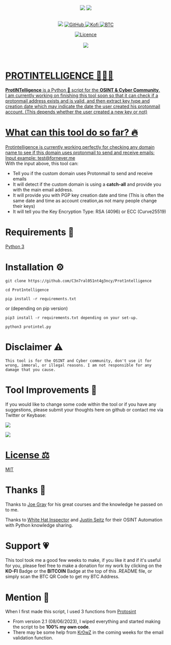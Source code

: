 
<p align="center"> <img src="http://ForTheBadge.com/images/badges/made-with-python.svg"/>
<img src="http://ForTheBadge.com/images/badges/built-with-swag.svg">
  
<br>
<br>
  
<p align="center">
<img src="https://img.shields.io/badge/Python-14354C?style=for-the-badge&logo=python&logoColor=white"/> 
<a href="https://github.com/C3n7ral051nt4g3ncy"> <img alt="GitHub" src="https://img.shields.io/badge/GitHub-100000?style=for-the-badge&logo=github&logoColor=white"/>
<a href="https://ko-fi.com/tacticalintelanalyst"> <img alt="Kofi" src="https://img.shields.io/badge/Ko--fi-F16061?style=for-the-badge&logo=ko-fi&logoColor=white">
<a href="https://user-images.githubusercontent.com/104733166/171052611-1f76b07c-832f-4a4a-9a0a-2f94595c28c9.png"/><img alt="BTC" src="https://img.shields.io/badge/Bitcoin-000000?style=for-the-badge&logo=bitcoin&logoColor=white">

<p align="center">
<a href="https://github.com/C3n7ral051nt4g3ncy/Prot1ntelligence/blob/master/LICENSE"/> <img alt="Licence" src="https://img.shields.io/badge/LICENCE-MIT-brightgreen"> <br>
<br>  
<img src="https://img.shields.io/github/v/release/C3n7ral051nt4g3ncy/Prot1ntelligence?style=for-the-badge">

  
</p>
<br>
    
# PROTINTELLIGENCE 🕵🏻‍♂️
**ProtINTelligence** is a Python 🐍 script for the **OSINT &amp; Cyber Community**.<br>
I am currently working on finishing this tool soon so that it can check if a protonmail address exists and is valid, and then extract key type and creation date which may indicate the date the user created his protonmail account. (This depends whether the user created a new key or not)

# What can this tool do so far? 🔥
Protintelligence is currently working perfectly for checking any domain name to see if this domain uses protonmail to send and receive emails:
Input example: test@fornever.me
<br>
With the input above, this tool can:
   - Tell you if the custom domain uses Protonmail to send and receive emails
   - It will detect if the custom domain is using a **catch-all** and provide you with the main email address.
   - It will provide you with PGP key creation date and time (This is often the same date and time as account creation,as not many people change their keys)
   - It will tell you the Key Encryption Type: RSA (4096)	or ECC (Curve25519)

  
# Requirements 🐍
[Python 3](https://www.python.org/downloads/)<br>


# Installation ⚙️

```
git clone https://github.com/C3n7ral051nt4g3ncy/Prot1ntelligence
```

```
cd Prot1ntelligence
```

```
pip install -r requirements.txt
```

or (depending on pip version) 

```
pip3 install -r requirements.txt depending on your set-up.
```

```
python3 protintel.py
```

# Disclaimer ⚠️

`This tool is for the OSINT and Cyber community, don't use it for wrong, immoral, or illegal reasons. I am not responsible for any damage that you cause.`

# Tool Improvements 🔧
If you would like to change some code within the tool or if you have any suggestions, please submit your thoughts here on github or contact me via Twitter or Keybase:<br>
  
<a href="https://twitter.com/OSINT_Tactical"><img src="https://img.shields.io/badge/Twitter-1DA1F2?style=for-the-badge&logo=twitter&logoColor=white"/> <br>
  
<a href="https://keybase.io/osint_intel"><img src="https://img.shields.io/keybase/pgp/osint_intel?label=Keybase&logo=Keybase&logoColor=orange&style=for-the-badge"/>


# License ⚖️
[MIT](https://choosealicense.com/licenses/mit/)

  
# Thanks 🙏

Thanks to [Joe Gray](https://twitter.com/C_3PJoe) for his great courses and the knowledge he passed on to me.
  
Thanks to [White Hat Inspector](https://twitter.com/WHInspector) and [Justin Seitz](https://twitter.com/jms_dot_py) for their OSINT Automation with Python knowledge sharing.

  
 # Support 💗
This tool took me a good few weeks to make, if you like it and if it's useful for you, please feel free to make a donation for my work by clicking on the **KO-FI** Badge or the **BITCOIN** Badge at the top of this .README file, or simply scan the BTC QR Code to get my BTC Address. 
  
  
# Mention 📢
When I first made this script, I used 3 functions from [Protosint](https://github.com/pixelbubble/ProtOSINT)
- From version 2.1 (08/06/2023), I wiped everything and started making the script to be **100% my own code**.
- There may be some help from [Kr0wZ](https://github.com/Kr0wZ) in the coming weeks for the email validation function.
